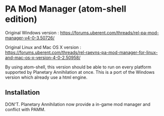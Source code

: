 # PA Mod Manager (atom-shell edition)

Original Windows version : https://forums.uberent.com/threads/rel-pa-mod-manager-v4-0-3.50726/

Original Linux and Mac OS X version : https://forums.uberent.com/threads/rel-raevns-pa-mod-manager-for-linux-and-mac-os-x-version-4-0-2.50958/

By using atom-shell, this version should be able to run on every platform supported by Planetary Annihilation at once.
This is a port of the Windows version which already use a html engine.

## Installation

DON'T. Planetary Annihilation now provide a in-game mod manager and conflict with PAMM.
